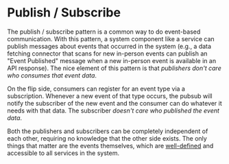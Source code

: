 # Publish / Subscribe

The publish / subscribe pattern is a common way to do event-based communication.
With this pattern,
a system component like a service can publish messages about events
that occurred in the system
(e.g., a data fetching connector that scans for new in-person events
can publish an "Event Published" message when a new in-person event is available
in an API response).
The nice element of this pattern is that *publishers don't care who consumes
that event data*.

On the flip side,
consumers can register for an event type via a subscription.
Whenever a new event of that type occurs,
the pubsub will notify the subscriber of the new event
and the consumer can do whatever it needs with that data.
The subscriber *doesn't care who published the event data*.

Both the publishers and subscribers can be completely independent of each other,
requiring no knowledge that the other side exists.
The only things that matter are the events themselves,
which are [well-defined](events.md) and accessible to all services in the system.

